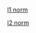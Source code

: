 [l1 norm](https://tannerwheeler.github.io/math4610/softwareManual/hw3/l1norm)

[l2 norm](https://tannerwheeler.github.io/math4610/softwareManual/hw3/l2norm)


